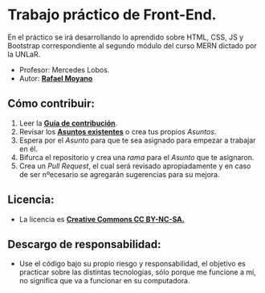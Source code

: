 # Trabajo práctico de Front-End.
En el práctico se irá desarrollando lo aprendido sobre HTML, CSS, JS y Bootstrap correspondiente al segundo módulo del curso MERN dictado por la UNLaR.

* Profesor: Mercedes Lobos.
* Autor: [**Rafael Moyano**](https://github.com/rmoyano)

## Cómo contribuir:

1. Leer la [**Guía de contribución**][1].
2. Revisar los [**Asuntos existentes**][2] o crea tus propios *Asuntos*. 
3. Espera por el *Asunto* para que te sea asignado para empezar a trabajar en él.
4. Bifurca el repositorio y crea una *rama* para el *Asunto* que te asignaron.
5. Crea un *Pull Request*, el cual será revisado apropiadamente y en caso de ser nºecesario se agregarán sugerencias para su mejora.
    
## Licencia:
 
 * La licencia es [**Creative Commons CC BY-NC-SA.**](https://creativecommons.org/licenses/by-nc-sa/4.0/legalcode)

## Descargo de responsabilidad:

 * Use el código bajo su propio riesgo y responsabilidad, el objetivo es practicar sobre las distintas tecnologías, sólo porque me funcione a mí, 
no significa que va a funcionar en su computadora.

[1]: https://github.com/rmoyano/modulo2_frontend/CONTRIBUIR.md.
[2]: https://github.com/rmoyano/modulo2_frontend/issues.
